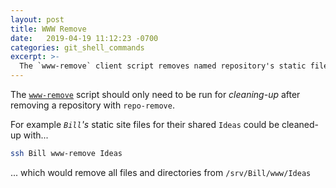 ```yaml
---
layout: post
title: WWW Remove
date:   2019-04-19 11:12:23 -0700
categories: git_shell_commands
excerpt: >-
  The `www-remove` client script removes named repository's static files from `${HOME}/www`
---
```



The [`www-remove`][source_master__www-remove] script should only need to be run for _cleaning-up_ after removing a repository with `repo-remove`.


For example  _`Bill`'s_ static site files for their shared `Ideas` could be cleaned-up with...


```bash
ssh Bill www-remove Ideas
```


... which would remove all files and directories from `/srv/Bill/www/Ideas`


[source_master__www-remove]: https://github.com/S0AndS0/Jekyll_Admin/blob/master/git_shell_commands/www-remove
